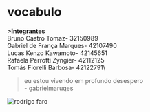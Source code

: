 # vocabulo
**>Integrantes**\
Bruno Castro Tomaz- 32150989\
Gabriel de França Marques- 42107490\
Lucas Kenzo Kawamoto- 42145651\
Rafaela Perrotti Zyngier- 42112125\
Tomás Fiorelli Barbosa- 42122791\
  
  > eu estou vivendo em profundo desespero\
                - gabrielmaruqes

![rodrigo faro]()

